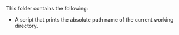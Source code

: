 This folder contains the following:
- A script that prints the absolute path name of the current working directory.
